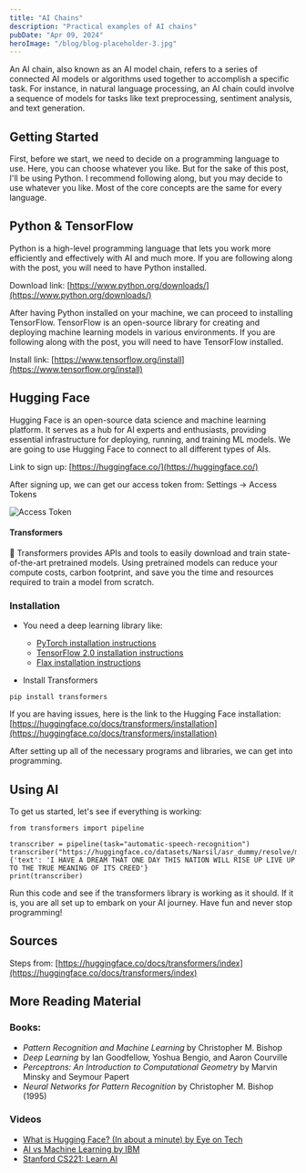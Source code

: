 ```yaml
---
title: "AI Chains"
description: "Practical examples of AI chains"
pubDate: "Apr 09, 2024"
heroImage: "/blog/blog-placeholder-3.jpg"
---
```


An AI chain, also known as an AI model chain, refers to a series of connected AI models or algorithms used together to accomplish a specific task. For instance, in natural language processing, an AI chain could involve a sequence of models for tasks like text preprocessing, sentiment analysis, and text generation.

## Getting Started

First, before we start, we need to decide on a programming language to use. Here, you can choose whatever you like. But for the sake of this post, I'll be using Python. I recommend following along, but you may decide to use whatever you like. Most of the core concepts are the same for every language.

## Python & TensorFlow

Python is a high-level programming language that lets you work more efficiently and effectively with AI and much more. If you are following along with the post, you will need to have Python installed.

Download link: [https://www.python.org/downloads/](https://www.python.org/downloads/)

After having Python installed on your machine, we can proceed to installing TensorFlow. TensorFlow is an open-source library for creating and deploying machine learning models in various environments. If you are following along with the post, you will need to have TensorFlow installed.

Install link: [https://www.tensorflow.org/install](https://www.tensorflow.org/install)

## Hugging Face

Hugging Face is an open-source data science and machine learning platform. It serves as a hub for AI experts and enthusiasts, providing essential infrastructure for deploying, running, and training ML models. We are going to use Hugging Face to connect to all different types of AIs.

Link to sign up: [https://huggingface.co/](https://huggingface.co/)

After signing up, we can get our access token from: Settings -> Access Tokens

![Access Token](/blog/ai-chains/image.png)

#### Transformers

🤗 Transformers provides APIs and tools to easily download and train state-of-the-art pretrained models. Using pretrained models can reduce your compute costs, carbon footprint, and save you the time and resources required to train a model from scratch.

### Installation

- You need a deep learning library like:

  - [PyTorch installation instructions](https://pytorch.org/get-started/locally/)
  - [TensorFlow 2.0 installation instructions](https://www.tensorflow.org/install)
  - [Flax installation instructions](https://github.com/google/flax)

- Install Transformers

```
pip install transformers
```

If you are having issues, here is the link to the Hugging Face installation:
[https://huggingface.co/docs/transformers/installation](https://huggingface.co/docs/transformers/installation)

After setting up all of the necessary programs and libraries, we can get into programming.

## Using AI

To get us started, let's see if everything is working:

```
from transformers import pipeline

transcriber = pipeline(task="automatic-speech-recognition")
transcriber("https://huggingface.co/datasets/Narsil/asr_dummy/resolve/main/mlk.flac")
{'text': 'I HAVE A DREAM THAT ONE DAY THIS NATION WILL RISE UP LIVE UP TO THE TRUE MEANING OF ITS CREED'}
print(transcriber)
```

Run this code and see if the transformers library is working as it should. If it is, you are all set up to embark on your AI journey. Have fun and never stop programming!

## Sources

Steps from: [https://huggingface.co/docs/transformers/index](https://huggingface.co/docs/transformers/index)

## More Reading Material

### Books:

- _Pattern Recognition and Machine Learning_ by Christopher M. Bishop
- _Deep Learning_ by Ian Goodfellow, Yoshua Bengio, and Aaron Courville
- _Perceptrons: An Introduction to Computational Geometry_ by Marvin Minsky and Seymour Papert
- _Neural Networks for Pattern Recognition_ by Christopher M. Bishop (1995)

### Videos

- [What is Hugging Face? (In about a minute) by Eye on Tech](https://www.youtube.com/watch?v=jBFFUwL0TyY)
- [AI vs Machine Learning by IBM](https://www.youtube.com/watch?v=4RixMPF4xis)
- [Stanford CS221: Learn AI](https://www.youtube.com/playlist?list=PLoROMvodv4rO1NB9TD4iUZ3qghGEGtqNX)
